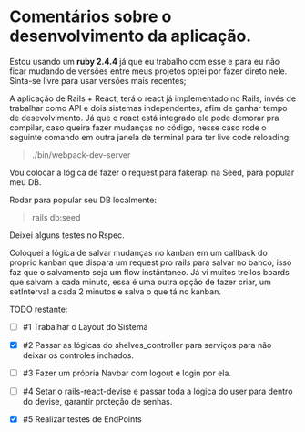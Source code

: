
# Comentários sobre o desenvolvimento da aplicação.

Estou usando um **ruby 2.4.4** já que eu trabalho com esse e para eu não ficar mudando de versões entre meus projetos optei por fazer direto nele. Sinta-se livre para usar versões mais recentes; 


A aplicação de Rails + React, terá o react já implementado no Rails, invés de trabalhar como API e dois sistemas independentes, afim de ganhar tempo de desevolvimento.
Já que o react está integrado ele pode demorar pra compilar, caso queira fazer mudanças no código, nesse caso rode o seguinte comando em outra janela de terminal para ter live code reloading:

>./bin/webpack-dev-server


Vou colocar a lógica de fazer o request para fakerapi na Seed, para popular meu DB.

Rodar para popular seu DB localmente:
>rails db:seed

Deixei alguns testes no Rspec.


Coloquei a lógica de salvar mudanças no kanban em um callback do proprio kanban que dispara um request pro rails para salvar no banco, isso faz que o salvamento seja um flow instântaneo. Já vi muitos trellos boards que salvam a cada minuto, essa é uma outra opção de fazer criar, um setInterval a cada 2 minutos e salva o que tá no kanban.



TODO restante: 
- [ ] #1 Trabalhar o Layout do Sistema

- [X] #2 Passar as lógicas do shelves_controller para serviços para não deixar os controles inchados.

- [ ] #3 Fazer um própria Navbar com logout e login por ela.

- [ ] #4 Setar o rails-react-devise e passar toda a lógica do user para dentro do devise, garantir proteção de senhas.

- [x] #5 Realizar testes de EndPoints
